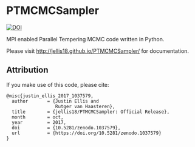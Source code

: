 # PTMCMCSampler
[![DOI](https://zenodo.org/badge/32821232.svg)](https://zenodo.org/badge/latestdoi/32821232)

MPI enabled Parallel Tempering MCMC code written in Python.

Please visit http://jellis18.github.io/PTMCMCSampler/ for documentation.

## Attribution

If you make use of this code, please cite:
```
@misc{justin_ellis_2017_1037579,
  author       = {Justin Ellis and
                  Rutger van Haasteren},
  title        = {jellis18/PTMCMCSampler: Official Release},
  month        = oct,
  year         = 2017,
  doi          = {10.5281/zenodo.1037579},
  url          = {https://doi.org/10.5281/zenodo.1037579}
}
```
